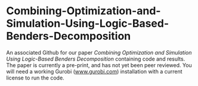 # Combining-Optimization-and-Simulation-Using-Logic-Based-Benders-Decomposition
An associated Github for our paper _Combining Optimization and Simulation Using Logic-Based Benders Decomposition_ containing code and results. The paper is currently a pre-print, and has not yet been peer reviewed.
You will need a working Gurobi (www.gurobi.com) installation with a current license to run the code.
